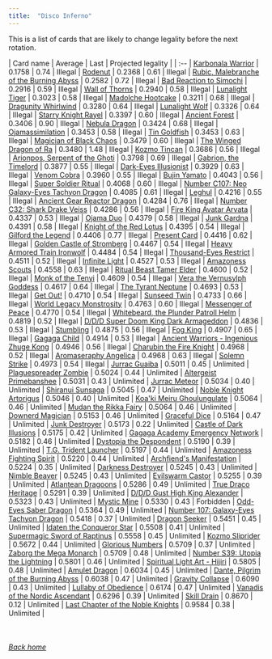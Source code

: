 ```yaml
---
title:  "Disco Inferno"
---
```


This is a list of cards that are likely to change legality before the next rotation.

| Card name | Average | Last | Projected legality |
| :-- |
[Karbonala Warrior](https://db.ygoprodeck.com/card/?search=Karbonala%20Warrior) | 0.1758 | 0.74 | Illegal |
[Rodenut](https://db.ygoprodeck.com/card/?search=Rodenut) | 0.2368 | 0.61 | Illegal |
[Rubic, Malebranche of the Burning Abyss](https://db.ygoprodeck.com/card/?search=Rubic,%20Malebranche%20of%20the%20Burning%20Abyss) | 0.2582 | 0.72 | Illegal |
[Bad Reaction to Simochi](https://db.ygoprodeck.com/card/?search=Bad%20Reaction%20to%20Simochi) | 0.2916 | 0.59 | Illegal |
[Wall of Thorns](https://db.ygoprodeck.com/card/?search=Wall%20of%20Thorns) | 0.2940 | 0.58 | Illegal |
[Lunalight Tiger](https://db.ygoprodeck.com/card/?search=Lunalight%20Tiger) | 0.3023 | 0.58 | Illegal |
[Madolche Hootcake](https://db.ygoprodeck.com/card/?search=Madolche%20Hootcake) | 0.3211 | 0.68 | Illegal |
[Dragunity Whirlwind](https://db.ygoprodeck.com/card/?search=Dragunity%20Whirlwind) | 0.3280 | 0.64 | Illegal |
[Lunalight Wolf](https://db.ygoprodeck.com/card/?search=Lunalight%20Wolf) | 0.3326 | 0.64 | Illegal |
[Starry Knight Rayel](https://db.ygoprodeck.com/card/?search=Starry%20Knight%20Rayel) | 0.3397 | 0.60 | Illegal |
[Ancient Forest](https://db.ygoprodeck.com/card/?search=Ancient%20Forest) | 0.3406 | 0.90 | Illegal |
[Nebula Dragon](https://db.ygoprodeck.com/card/?search=Nebula%20Dragon) | 0.3424 | 0.68 | Illegal |
[Ojamassimilation](https://db.ygoprodeck.com/card/?search=Ojamassimilation) | 0.3453 | 0.58 | Illegal |
[Tin Goldfish](https://db.ygoprodeck.com/card/?search=Tin%20Goldfish) | 0.3453 | 0.63 | Illegal |
[Magician of Black Chaos](https://db.ygoprodeck.com/card/?search=Magician%20of%20Black%20Chaos) | 0.3479 | 0.60 | Illegal |
[The Winged Dragon of Ra](https://db.ygoprodeck.com/card/?search=The%20Winged%20Dragon%20of%20Ra) | 0.3480 | 1.48 | Illegal |
[Kozmo Tincan](https://db.ygoprodeck.com/card/?search=Kozmo%20Tincan) | 0.3686 | 0.56 | Illegal |
[Arionpos, Serpent of the Ghoti](https://db.ygoprodeck.com/card/?search=Arionpos,%20Serpent%20of%20the%20Ghoti) | 0.3798 | 0.69 | Illegal |
[Gabrion, the Timelord](https://db.ygoprodeck.com/card/?search=Gabrion,%20the%20Timelord) | 0.3877 | 0.55 | Illegal |
[Dark-Eyes Illusionist](https://db.ygoprodeck.com/card/?search=Dark-Eyes%20Illusionist) | 0.3929 | 0.63 | Illegal |
[Venom Cobra](https://db.ygoprodeck.com/card/?search=Venom%20Cobra) | 0.3960 | 0.55 | Illegal |
[Bujin Yamato](https://db.ygoprodeck.com/card/?search=Bujin%20Yamato) | 0.4043 | 0.56 | Illegal |
[Super Soldier Ritual](https://db.ygoprodeck.com/card/?search=Super%20Soldier%20Ritual) | 0.4068 | 0.60 | Illegal |
[Number C107: Neo Galaxy-Eyes Tachyon Dragon](https://db.ygoprodeck.com/card/?search=Number%20C107:%20Neo%20Galaxy-Eyes%20Tachyon%20Dragon) | 0.4085 | 0.61 | Illegal |
[Leghul](https://db.ygoprodeck.com/card/?search=Leghul) | 0.4216 | 0.55 | Illegal |
[Ancient Gear Reactor Dragon](https://db.ygoprodeck.com/card/?search=Ancient%20Gear%20Reactor%20Dragon) | 0.4284 | 0.76 | Illegal |
[Number C32: Shark Drake Veiss](https://db.ygoprodeck.com/card/?search=Number%20C32:%20Shark%20Drake%20Veiss) | 0.4286 | 0.56 | Illegal |
[Fire King Avatar Arvata](https://db.ygoprodeck.com/card/?search=Fire%20King%20Avatar%20Arvata) | 0.4337 | 0.53 | Illegal |
[Ojama Duo](https://db.ygoprodeck.com/card/?search=Ojama%20Duo) | 0.4379 | 0.58 | Illegal |
[Junk Gardna](https://db.ygoprodeck.com/card/?search=Junk%20Gardna) | 0.4391 | 0.58 | Illegal |
[Knight of the Red Lotus](https://db.ygoprodeck.com/card/?search=Knight%20of%20the%20Red%20Lotus) | 0.4395 | 0.54 | Illegal |
[Gilford the Legend](https://db.ygoprodeck.com/card/?search=Gilford%20the%20Legend) | 0.4406 | 0.77 | Illegal |
[Present Card](https://db.ygoprodeck.com/card/?search=Present%20Card) | 0.4416 | 0.62 | Illegal |
[Golden Castle of Stromberg](https://db.ygoprodeck.com/card/?search=Golden%20Castle%20of%20Stromberg) | 0.4467 | 0.54 | Illegal |
[Heavy Armored Train Ironwolf](https://db.ygoprodeck.com/card/?search=Heavy%20Armored%20Train%20Ironwolf) | 0.4484 | 0.54 | Illegal |
[Thousand-Eyes Restrict](https://db.ygoprodeck.com/card/?search=Thousand-Eyes%20Restrict) | 0.4511 | 0.52 | Illegal |
[Infinite Light](https://db.ygoprodeck.com/card/?search=Infinite%20Light) | 0.4527 | 0.53 | Illegal |
[Amazoness Scouts](https://db.ygoprodeck.com/card/?search=Amazoness%20Scouts) | 0.4558 | 0.63 | Illegal |
[Ritual Beast Tamer Elder](https://db.ygoprodeck.com/card/?search=Ritual%20Beast%20Tamer%20Elder) | 0.4600 | 0.52 | Illegal |
[Monk of the Tenyi](https://db.ygoprodeck.com/card/?search=Monk%20of%20the%20Tenyi) | 0.4609 | 0.54 | Illegal |
[Vera the Vernusylph Goddess](https://db.ygoprodeck.com/card/?search=Vera%20the%20Vernusylph%20Goddess) | 0.4617 | 0.64 | Illegal |
[The Tyrant Neptune](https://db.ygoprodeck.com/card/?search=The%20Tyrant%20Neptune) | 0.4693 | 0.53 | Illegal |
[Get Out!](https://db.ygoprodeck.com/card/?search=Get%20Out!) | 0.4710 | 0.54 | Illegal |
[Sunseed Twin](https://db.ygoprodeck.com/card/?search=Sunseed%20Twin) | 0.4733 | 0.66 | Illegal |
[World Legacy Monstrosity](https://db.ygoprodeck.com/card/?search=World%20Legacy%20Monstrosity) | 0.4763 | 0.60 | Illegal |
[Messenger of Peace](https://db.ygoprodeck.com/card/?search=Messenger%20of%20Peace) | 0.4770 | 0.54 | Illegal |
[Whitebeard, the Plunder Patroll Helm](https://db.ygoprodeck.com/card/?search=Whitebeard,%20the%20Plunder%20Patroll%20Helm) | 0.4819 | 0.52 | Illegal |
[D/D/D Super Doom King Dark Armageddon](https://db.ygoprodeck.com/card/?search=D/D/D%20Super%20Doom%20King%20Dark%20Armageddon) | 0.4836 | 0.53 | Illegal |
[Stumbling](https://db.ygoprodeck.com/card/?search=Stumbling) | 0.4875 | 0.56 | Illegal |
[Fog King](https://db.ygoprodeck.com/card/?search=Fog%20King) | 0.4907 | 0.65 | Illegal |
[Gagaga Child](https://db.ygoprodeck.com/card/?search=Gagaga%20Child) | 0.4914 | 0.53 | Illegal |
[Ancient Warriors - Ingenious Zhuge Kong](https://db.ygoprodeck.com/card/?search=Ancient%20Warriors%20-%20Ingenious%20Zhuge%20Kong) | 0.4946 | 0.56 | Illegal |
[Charubin the Fire Knight](https://db.ygoprodeck.com/card/?search=Charubin%20the%20Fire%20Knight) | 0.4968 | 0.52 | Illegal |
[Aromaseraphy Angelica](https://db.ygoprodeck.com/card/?search=Aromaseraphy%20Angelica) | 0.4968 | 0.63 | Illegal |
[Solemn Strike](https://db.ygoprodeck.com/card/?search=Solemn%20Strike) | 0.4973 | 0.54 | Illegal |
[Jurrac Guaiba](https://db.ygoprodeck.com/card/?search=Jurrac%20Guaiba) | 0.5011 | 0.45 | Unlimited |
[Plaguespreader Zombie](https://db.ygoprodeck.com/card/?search=Plaguespreader%20Zombie) | 0.5024 | 0.44 | Unlimited |
[Altergeist Primebanshee](https://db.ygoprodeck.com/card/?search=Altergeist%20Primebanshee) | 0.5031 | 0.43 | Unlimited |
[Jurrac Meteor](https://db.ygoprodeck.com/card/?search=Jurrac%20Meteor) | 0.5034 | 0.40 | Unlimited |
[Shiranui Sunsaga](https://db.ygoprodeck.com/card/?search=Shiranui%20Sunsaga) | 0.5045 | 0.47 | Unlimited |
[Noble Knight Artorigus](https://db.ygoprodeck.com/card/?search=Noble%20Knight%20Artorigus) | 0.5046 | 0.40 | Unlimited |
[Koa'ki Meiru Ghoulungulate](https://db.ygoprodeck.com/card/?search=Koa'ki%20Meiru%20Ghoulungulate) | 0.5064 | 0.46 | Unlimited |
[Mudan the Rikka Fairy](https://db.ygoprodeck.com/card/?search=Mudan%20the%20Rikka%20Fairy) | 0.5064 | 0.46 | Unlimited |
[Downerd Magician](https://db.ygoprodeck.com/card/?search=Downerd%20Magician) | 0.5153 | 0.46 | Unlimited |
[Graceful Dice](https://db.ygoprodeck.com/card/?search=Graceful%20Dice) | 0.5164 | 0.47 | Unlimited |
[Junk Destroyer](https://db.ygoprodeck.com/card/?search=Junk%20Destroyer) | 0.5173 | 0.22 | Unlimited |
[Castle of Dark Illusions](https://db.ygoprodeck.com/card/?search=Castle%20of%20Dark%20Illusions) | 0.5175 | 0.42 | Unlimited |
[Gagaga Academy Emergency Network](https://db.ygoprodeck.com/card/?search=Gagaga%20Academy%20Emergency%20Network) | 0.5182 | 0.46 | Unlimited |
[Dystopia the Despondent](https://db.ygoprodeck.com/card/?search=Dystopia%20the%20Despondent) | 0.5190 | 0.39 | Unlimited |
[T.G. Trident Launcher](https://db.ygoprodeck.com/card/?search=T.G.%20Trident%20Launcher) | 0.5197 | 0.44 | Unlimited |
[Amazoness Fighting Spirit](https://db.ygoprodeck.com/card/?search=Amazoness%20Fighting%20Spirit) | 0.5220 | 0.44 | Unlimited |
[Archfiend's Manifestation](https://db.ygoprodeck.com/card/?search=Archfiend's%20Manifestation) | 0.5224 | 0.35 | Unlimited |
[Darkness Destroyer](https://db.ygoprodeck.com/card/?search=Darkness%20Destroyer) | 0.5245 | 0.43 | Unlimited |
[Nimble Beaver](https://db.ygoprodeck.com/card/?search=Nimble%20Beaver) | 0.5245 | 0.43 | Unlimited |
[Evilswarm Castor](https://db.ygoprodeck.com/card/?search=Evilswarm%20Castor) | 0.5255 | 0.39 | Unlimited |
[Atlantean Dragoons](https://db.ygoprodeck.com/card/?search=Atlantean%20Dragoons) | 0.5286 | 0.49 | Unlimited |
[True Draco Heritage](https://db.ygoprodeck.com/card/?search=True%20Draco%20Heritage) | 0.5291 | 0.39 | Unlimited |
[D/D/D Gust High King Alexander](https://db.ygoprodeck.com/card/?search=D/D/D%20Gust%20High%20King%20Alexander) | 0.5323 | 0.43 | Unlimited |
[Mystic Mine](https://db.ygoprodeck.com/card/?search=Mystic%20Mine) | 0.5330 | 0.43 | Forbidden |
[Odd-Eyes Saber Dragon](https://db.ygoprodeck.com/card/?search=Odd-Eyes%20Saber%20Dragon) | 0.5364 | 0.49 | Unlimited |
[Number 107: Galaxy-Eyes Tachyon Dragon](https://db.ygoprodeck.com/card/?search=Number%20107:%20Galaxy-Eyes%20Tachyon%20Dragon) | 0.5418 | 0.37 | Unlimited |
[Dragon Seeker](https://db.ygoprodeck.com/card/?search=Dragon%20Seeker) | 0.5451 | 0.45 | Unlimited |
[Idaten the Conqueror Star](https://db.ygoprodeck.com/card/?search=Idaten%20the%20Conqueror%20Star) | 0.5508 | 0.41 | Unlimited |
[Supermagic Sword of Raptinus](https://db.ygoprodeck.com/card/?search=Supermagic%20Sword%20of%20Raptinus) | 0.5558 | 0.45 | Unlimited |
[Kozmo Sliprider](https://db.ygoprodeck.com/card/?search=Kozmo%20Sliprider) | 0.5672 | 0.44 | Unlimited |
[Glorious Numbers](https://db.ygoprodeck.com/card/?search=Glorious%20Numbers) | 0.5709 | 0.37 | Unlimited |
[Zaborg the Mega Monarch](https://db.ygoprodeck.com/card/?search=Zaborg%20the%20Mega%20Monarch) | 0.5709 | 0.48 | Unlimited |
[Number S39: Utopia the Lightning](https://db.ygoprodeck.com/card/?search=Number%20S39:%20Utopia%20the%20Lightning) | 0.5801 | 0.46 | Unlimited |
[Spiritual Light Art - Hijiri](https://db.ygoprodeck.com/card/?search=Spiritual%20Light%20Art%20-%20Hijiri) | 0.5805 | 0.48 | Unlimited |
[Amulet Dragon](https://db.ygoprodeck.com/card/?search=Amulet%20Dragon) | 0.6034 | 0.45 | Unlimited |
[Dante, Pilgrim of the Burning Abyss](https://db.ygoprodeck.com/card/?search=Dante,%20Pilgrim%20of%20the%20Burning%20Abyss) | 0.6038 | 0.47 | Unlimited |
[Gravity Collapse](https://db.ygoprodeck.com/card/?search=Gravity%20Collapse) | 0.6090 | 0.43 | Unlimited |
[Lullaby of Obedience](https://db.ygoprodeck.com/card/?search=Lullaby%20of%20Obedience) | 0.6174 | 0.47 | Unlimited |
[Vanadis of the Nordic Ascendant](https://db.ygoprodeck.com/card/?search=Vanadis%20of%20the%20Nordic%20Ascendant) | 0.6296 | 0.39 | Unlimited |
[Skill Drain](https://db.ygoprodeck.com/card/?search=Skill%20Drain) | 0.8670 | 0.12 | Unlimited |
[Last Chapter of the Noble Knights](https://db.ygoprodeck.com/card/?search=Last%20Chapter%20of%20the%20Noble%20Knights) | 0.9584 | 0.38 | Unlimited |

<br>

###### [Back home](index)